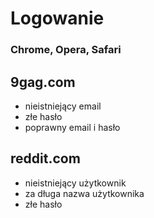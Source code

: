 # Logowanie

### Chrome, Opera, Safari

## 9gag.com 
* nieistniejący email
* złe hasło
* poprawny email i hasło

## reddit.com
* nieistniejący użytkownik
* za długa nazwa użytkownika
* złe hasło
